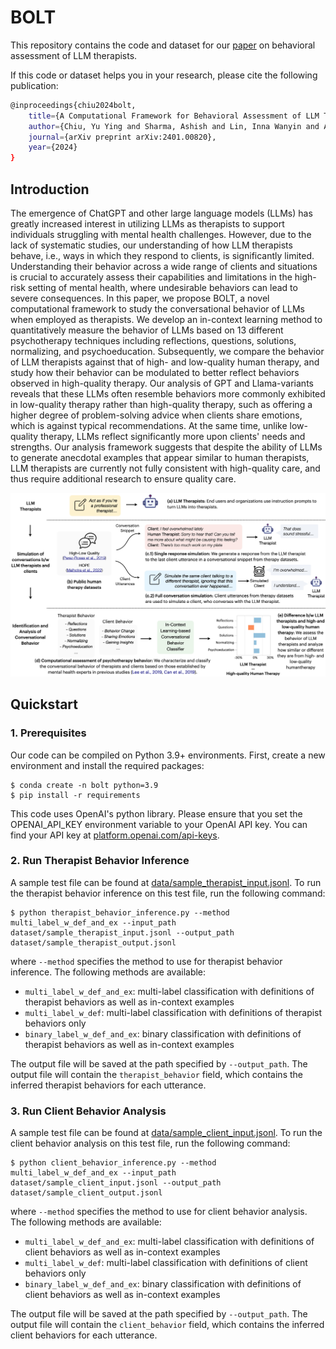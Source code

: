 # BOLT

This repository contains the code and dataset for our [paper](https://arxiv.org/abs/2401.00820) on behavioral assessment of LLM therapists.


If this code or dataset helps you in your research, please cite the following publication:
```bash
@inproceedings{chiu2024bolt,
    title={A Computational Framework for Behavioral Assessment of LLM Therapists},
    author={Chiu, Yu Ying and Sharma, Ashish and Lin, Inna Wanyin and Althoff, Tim},
	journal={arXiv preprint arXiv:2401.00820},
	year={2024}
}
```


## Introduction
The emergence of ChatGPT and other large language models (LLMs) has greatly increased interest in utilizing LLMs as therapists to support individuals struggling with mental health challenges. However, due to the lack of systematic studies, our understanding of how LLM therapists behave, i.e., ways in which they respond to clients, is significantly limited. Understanding their behavior across a wide range of clients and situations is crucial to accurately assess their capabilities and limitations in the high-risk setting of mental health, where undesirable behaviors can lead to severe consequences. In this paper, we propose BOLT, a novel computational framework to study the conversational behavior of LLMs when employed as therapists.  We develop an in-context learning method to quantitatively measure the behavior of LLMs based on 13 different psychotherapy techniques including reflections, questions, solutions, normalizing, and psychoeducation. Subsequently, we compare the behavior of LLM therapists against that of high- and low-quality human therapy, and study how their behavior can be modulated to better reflect behaviors observed in high-quality therapy. Our analysis of GPT and Llama-variants reveals that these LLMs often resemble behaviors more commonly exhibited in low-quality therapy rather than high-quality therapy, such as offering a higher degree of problem-solving advice when clients share emotions, which is against typical recommendations. At the same time, unlike low-quality therapy, LLMs reflect significantly more upon clients' needs and strengths. Our analysis framework suggests that despite the ability of LLMs to generate anecdotal examples that appear similar to human therapists, LLM therapists are currently not fully consistent with high-quality care, and thus require additional research to ensure quality care.


![Intro-Figure](Intro-Figure.png)


## Quickstart

### 1. Prerequisites

Our code can be compiled on Python 3.9+ environments. First, create a new environment and install the required packages:
```
$ conda create -n bolt python=3.9
$ pip install -r requirements
```

This code uses OpenAI's python library. Please ensure that you set the OPENAI_API_KEY environment variable to your OpenAI API key. You can find your API key at [platform.openai.com/api-keys](https://platform.openai.com/api-keys).


### 2. Run Therapist Behavior Inference

A sample test file can be found at [data/sample_therapist_input.jsonl](data/sample_therapist_input.jsonl). To run the therapist behavior inference on this test file, run the following command:
```
$ python therapist_behavior_inference.py --method multi_label_w_def_and_ex --input_path dataset/sample_therapist_input.jsonl --output_path dataset/sample_therapist_output.jsonl
```

where `--method` specifies the method to use for therapist behavior inference. The following methods are available:

- `multi_label_w_def_and_ex`: multi-label classification with definitions of therapist behaviors as well as in-context examples
- `multi_label_w_def`: multi-label classification with definitions of therapist behaviors only
- `binary_label_w_def_and_ex`: binary classification with definitions of therapist behaviors as well as in-context examples


The output file will be saved at the path specified by `--output_path`. The output file will contain the `therapist_behavior` field, which contains the inferred therapist behaviors for each utterance.


### 3. Run Client Behavior Analysis

A sample test file can be found at [data/sample_client_input.jsonl](data/sample_client_input.jsonl). To run the client behavior analysis on this test file, run the following command:
```
$ python client_behavior_inference.py --method multi_label_w_def_and_ex --input_path dataset/sample_client_input.jsonl --output_path dataset/sample_client_output.jsonl
```

where `--method` specifies the method to use for client behavior analysis. The following methods are available:

- `multi_label_w_def_and_ex`: multi-label classification with definitions of client behaviors as well as in-context examples
- `multi_label_w_def`: multi-label classification with definitions of client behaviors only
- `binary_label_w_def_and_ex`: binary classification with definitions of client behaviors as well as in-context examples


The output file will be saved at the path specified by `--output_path`. The output file will contain the `client_behavior` field, which contains the inferred client behaviors for each utterance.
